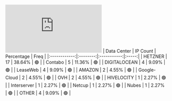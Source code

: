 ![Diagramm](https://github.com/obajay/StateSync-snapshots/blob/main/Projects/Oraichain/1/README.md)
| Data Center | IP Count | Percentage | Freq |
|:------------:|:--------:|:-----------:|:-----:|
| HETZNER | 17 | 38.64% | 🟢 |
| Contabo | 5 | 11.36% | 🟢 |
| DIGITALOCEAN | 4 | 9.09% | 🟢 |
| LeaseWeb | 4 | 9.09% | 🟢 |
| AMAZON | 2 | 4.55% | 🟢 |
| Google-Cloud | 2 | 4.55% | 🟢 |
| OVH | 2 | 4.55% | 🟢 |
| HIVELOCITY | 1 | 2.27% | 🟢 |
| Interserver | 1 | 2.27% | 🟢 |
| Netcup | 1 | 2.27% | 🟢 |
| Nubes | 1 | 2.27% | 🟢 |
| OTHER | 4 | 9.09% | 🟢 |